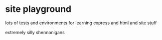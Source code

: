 # site playground

lots of tests and environments for learning express and html and site stuff

extremely silly shennanigans
